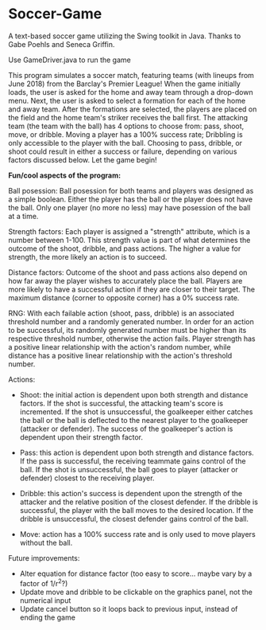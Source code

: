 # Soccer-Game
A text-based soccer game utilizing the Swing toolkit in Java. Thanks to Gabe Poehls and Seneca Griffin.

Use GameDriver.java to run the game

This program simulates a soccer match, featuring teams (with lineups from June 2018) from the Barclay's Premier League! When the game initially loads, the user is asked for the home and away team through a drop-down menu. Next, the user is asked to select a formation for each of the home and away team. After the formations are selected, the players are placed on the field and the home team's striker receives the ball first. The attacking team (the team with the ball) has 4 options to choose from: pass, shoot, move, or dribble. Moving a player has a 100% success rate; Dribbling is only accessible to the player with the ball. Choosing to pass, dribble, or shoot could result in either a success or failure, depending on various factors discussed below. Let the game begin!

**Fun/cool aspects of the program:**

Ball posession: Ball posession for both teams and players was designed as a simple boolean. Either the player has the ball or the player does not have the ball. Only one player (no more no less) may have posession of the ball at a time.

Strength factors: Each player is assigned a "strength" attribute, which is a number between 1-100. This strength value is part of what determines the outcome of the shoot, dribble, and pass actions. The higher a value for strength, the more likely an action is to succeed. 

Distance factors: Outcome of the shoot and pass actions also depend on how far away the player wishes to accurately place the ball. Players are more likely to have a successful action if they are closer to their target. The maximum distance (corner to opposite corner) has a 0% success rate.

RNG: With each failable action (shoot, pass, dribble) is an associated threshold number and a randomly generated number. In order for an action to be successful, its randomly generated number must be higher than its respective threshold number, otherwise the action fails. Player strength has a positive linear relationship with the action's random number, while distance has a positive linear relationship with the action's threshold number. 

Actions:

  - Shoot: the initial action is dependent upon both strength and distance factors. If the shot is successful, the attacking team's score is incremented. If the shot is unsuccessful, the goalkeeper either catches the ball or the ball is deflected to the nearest player to the goalkeeper (attacker or defender). The success of the goalkeeper's action is dependent upon their strength factor. 
  
  - Pass: this action is dependent upon both strength and distance factors. If the pass is successful, the receiving teammate gains control of the ball. If the shot is unsuccessful, the ball goes to player (attacker or defender) closest to the receiving player.  
  
  - Dribble: this action's success is dependent upon the strength of the attacker and the relative position of the closest defender. If the dribble is successful, the player with the ball moves to the desired location. If the dribble is unsuccessful, the closest defender gains control of the ball. 
  
  - Move: action has a 100% success rate and is only used to move players without the ball. 
  
Future improvements:

  - Alter equation for distance factor (too easy to score... maybe vary by a factor of 1/r<sup>2</sup>?)
  - Update move and dribble to be clickable on the graphics panel, not the numerical input
  - Update cancel button so it loops back to previous input, instead of ending the game
